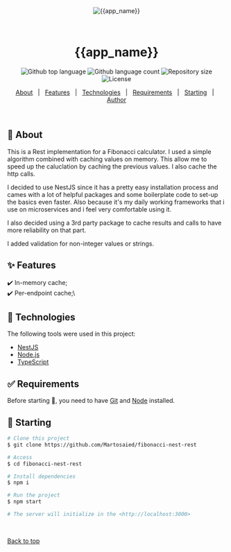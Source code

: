 <div align="center" id="top"> 
  <img src="./.github/app.gif" alt="{{app_name}}" />

  &#xa0;

  <!-- <a href="https://{{app_url}}.netlify.app">Demo</a> -->
</div>

<h1 align="center">{{app_name}}</h1>

<p align="center">
  <img alt="Github top language" src="https://img.shields.io/github/languages/top/{{github}}/{{repository}}?color=56BEB8">

  <img alt="Github language count" src="https://img.shields.io/github/languages/count/{{github}}/{{repository}}?color=56BEB8">

  <img alt="Repository size" src="https://img.shields.io/github/repo-size/{{github}}/{{repository}}?color=56BEB8">

  <img alt="License" src="https://img.shields.io/github/license/{{github}}/{{repository}}?color=56BEB8">

  <!-- <img alt="Github issues" src="https://img.shields.io/github/issues/{{github}}/{{repository}}?color=56BEB8" /> -->

  <!-- <img alt="Github forks" src="https://img.shields.io/github/forks/{{github}}/{{repository}}?color=56BEB8" /> -->

  <!-- <img alt="Github stars" src="https://img.shields.io/github/stars/{{github}}/{{repository}}?color=56BEB8" /> -->
</p>

<!-- Status -->

<!-- <h4 align="center"> 
	🚧  {{app_name}} 🚀 Under construction...  🚧
</h4> 

<hr> -->

<p align="center">
  <a href="#dart-about">About</a> &#xa0; | &#xa0; 
  <a href="#sparkles-features">Features</a> &#xa0; | &#xa0;
  <a href="#rocket-technologies">Technologies</a> &#xa0; | &#xa0;
  <a href="#white_check_mark-requirements">Requirements</a> &#xa0; | &#xa0;
  <a href="#checkered_flag-starting">Starting</a> &#xa0; | &#xa0;
  <a href="https://github.com/martosaied" target="_blank">Author</a>
</p>

<br>

## :dart: About ##

This is a Rest implementation for a Fibonacci calculator. I used a simple algorithm combined with caching values on memory. This allow me to speed up the caluclation by caching the previous values.
I also cache the http calls.

I decided to use NestJS since it has a pretty easy installation process and cames with a lot of helpful packages and some boilerplate code to set-up the basics even faster.
Also because it's my daily working frameworks that i use on microservices and i feel very comfortable using it.

I also decided using a 3rd party package to cache results and calls to have more reliability on that part.

I added validation for non-integer values or strings.

## :sparkles: Features ##

:heavy_check_mark: In-memory cache;\
:heavy_check_mark: Per-endpoint cache;\

## :rocket: Technologies ##

The following tools were used in this project:

- [NestJS](https://nestjs.com/)
- [Node.js](https://nodejs.org/en/)
- [TypeScript](https://www.typescriptlang.org/)

## :white_check_mark: Requirements ##

Before starting :checkered_flag:, you need to have [Git](https://git-scm.com) and [Node](https://nodejs.org/en/) installed.

## :checkered_flag: Starting ##

```bash
# Clone this project
$ git clone https://github.com/Martosaied/fibonacci-nest-rest

# Access
$ cd fibonacci-nest-rest

# Install dependencies
$ npm i

# Run the project
$ npm start

# The server will initialize in the <http://localhost:3000>
```


&#xa0;

<a href="#top">Back to top</a>

